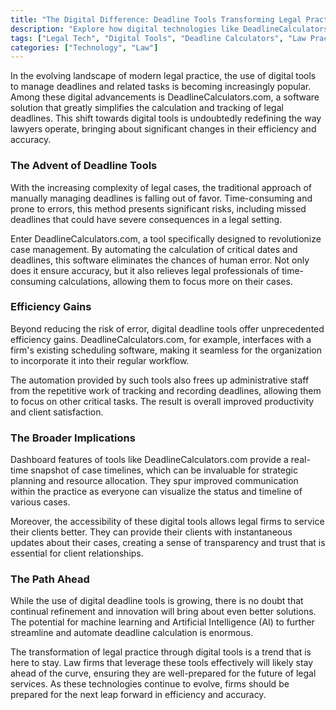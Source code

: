 ```yaml
---
title: "The Digital Difference: Deadline Tools Transforming Legal Practice"
description: "Explore how digital technologies like DeadlineCalculators.com are revolutionizing legal practice. Discover the benefits and implications of these tools for modern law firms."
tags: ["Legal Tech", "Digital Tools", "Deadline Calculators", "Law Practice"]
categories: ["Technology", "Law"]
---
```


In the evolving landscape of modern legal practice, the use of digital tools to manage deadlines and related tasks is becoming increasingly popular. Among these digital advancements is DeadlineCalculators.com, a software solution that greatly simplifies the calculation and tracking of legal deadlines. This shift towards digital tools is undoubtedly redefining the way lawyers operate, bringing about significant changes in their efficiency and accuracy.

### The Advent of Deadline Tools

With the increasing complexity of legal cases, the traditional approach of manually managing deadlines is falling out of favor. Time-consuming and prone to errors, this method presents significant risks, including missed deadlines that could have severe consequences in a legal setting.

Enter DeadlineCalculators.com, a tool specifically designed to revolutionize case management. By automating the calculation of critical dates and deadlines, this software eliminates the chances of human error. Not only does it ensure accuracy, but it also relieves legal professionals of time-consuming calculations, allowing them to focus more on their cases.

### Efficiency Gains

Beyond reducing the risk of error, digital deadline tools offer unprecedented efficiency gains. DeadlineCalculators.com, for example, interfaces with a firm's existing scheduling software, making it seamless for the organization to incorporate it into their regular workflow.

The automation provided by such tools also frees up administrative staff from the repetitive work of tracking and recording deadlines, allowing them to focus on other critical tasks. The result is overall improved productivity and client satisfaction.

### The Broader Implications

Dashboard features of tools like DeadlineCalculators.com provide a real-time snapshot of case timelines, which can be invaluable for strategic planning and resource allocation. They spur improved communication within the practice as everyone can visualize the status and timeline of various cases.

Moreover, the accessibility of these digital tools allows legal firms to service their clients better. They can provide their clients with instantaneous updates about their cases, creating a sense of transparency and trust that is essential for client relationships.

### The Path Ahead

While the use of digital deadline tools is growing, there is no doubt that continual refinement and innovation will bring about even better solutions. The potential for machine learning and Artificial Intelligence (AI) to further streamline and automate deadline calculation is enormous.

The transformation of legal practice through digital tools is a trend that is here to stay. Law firms that leverage these tools effectively will likely stay ahead of the curve, ensuring they are well-prepared for the future of legal services. As these technologies continue to evolve, firms should be prepared for the next leap forward in efficiency and accuracy.
